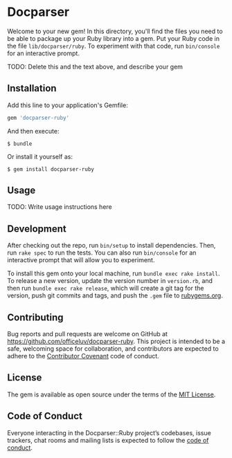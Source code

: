 # Docparser

Welcome to your new gem! In this directory, you'll find the files you need to be able to package up your Ruby library into a gem. Put your Ruby code in the file `lib/docparser/ruby`. To experiment with that code, run `bin/console` for an interactive prompt.

TODO: Delete this and the text above, and describe your gem

## Installation

Add this line to your application's Gemfile:

```ruby
gem 'docparser-ruby'
```

And then execute:

    $ bundle

Or install it yourself as:

    $ gem install docparser-ruby

## Usage

TODO: Write usage instructions here

## Development

After checking out the repo, run `bin/setup` to install dependencies. Then, run `rake spec` to run the tests. You can also run `bin/console` for an interactive prompt that will allow you to experiment.

To install this gem onto your local machine, run `bundle exec rake install`. To release a new version, update the version number in `version.rb`, and then run `bundle exec rake release`, which will create a git tag for the version, push git commits and tags, and push the `.gem` file to [rubygems.org](https://rubygems.org).

## Contributing

Bug reports and pull requests are welcome on GitHub at https://github.com/officeluv/docparser-ruby. This project is intended to be a safe, welcoming space for collaboration, and contributors are expected to adhere to the [Contributor Covenant](http://contributor-covenant.org) code of conduct.

## License

The gem is available as open source under the terms of the [MIT License](https://opensource.org/licenses/MIT).

## Code of Conduct

Everyone interacting in the Docparser::Ruby project’s codebases, issue trackers, chat rooms and mailing lists is expected to follow the [code of conduct](https://github.com/officeluv/docparser-ruby/blob/master/CODE_OF_CONDUCT.md).
